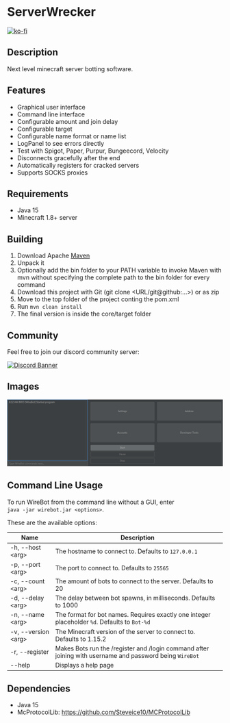 # ServerWrecker

[![ko-fi](https://ko-fi.com/img/githubbutton_sm.svg)](https://ko-fi.com/G2G51M2RK)

## Description

Next level minecraft server botting software.

## Features

* Graphical user interface
* Command line interface
* Configurable amount and join delay
* Configurable target
* Configurable name format or name list
* LogPanel to see errors directly
* Test with Spigot, Paper, Purpur, Bungeecord, Velocity
* Disconnects gracefully after the end
* Automatically registers for cracked servers
* Supports SOCKS proxies

## Requirements

* Java 15
* Minecraft 1.8+ server

## Building

1. Download Apache [Maven](https://maven.apache.org/download.cgi)
2. Unpack it
3. Optionally add the bin folder to your PATH variable to invoke Maven with mvn without specifying the complete path to
   the bin folder for every command
4. Download this project with Git (git clone <URL/git@github:...>) or as zip
5. Move to the top folder of the project conting the pom.xml
6. Run `mvn clean install`
7. The final version is inside the core/target folder

## Community
Feel free to join our discord community server:

[![Discord Banner](https://discord.com/api/guilds/875362748756787210/widget.png?style=banner2)](https://discord.gg/d8A4RgxfjM)

## Images

![Gui](./images/img.png)

## Command Line Usage

To run WireBot from the command line without a GUI, enter  
`java -jar wirebot.jar <options>`.

These are the available options:

| Name                  | Description                                                                                                   |
|-----------------------|---------------------------------------------------------------------------------------------------------------|
| -h, --host \<arg\>    | The hostname to connect to. Defaults to `127.0.0.1`                                                           |
| -p, --port \<arg\>    | The port to connect to. Defaults to `25565`                                                                   |
| -c, --count \<arg\>   | The amount of bots to connect to the server. Defaults to 20                                                   |
| -d, --delay \<arg\>   | The delay between bot spawns, in milliseconds. Defaults to 1000                                               |
| -n, --name \<arg\>    | The format for bot names. Requires exactly one integer placeholder `%d`. Defaults to `Bot-%d`                 |
| -v, --version \<arg\> | The Minecraft version of the server to connect to. Defaults to 1.15.2                                         |
| -r, --register        | Makes Bots run the /register and /login command after joining with username and password being `WireBot` |
| --help                | Displays a help page                                                                                          |

## Dependencies

* Java 15
* McProtocolLib: https://github.com/Steveice10/MCProtocolLib
